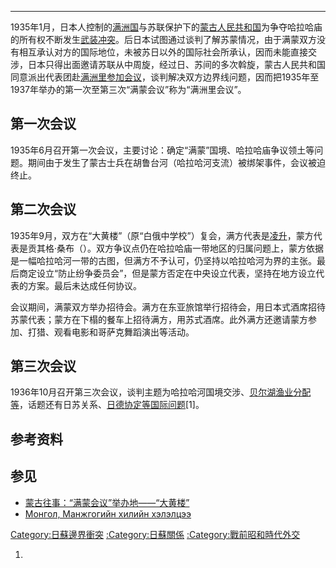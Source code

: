 -----

1935年1月，日本人控制的[满洲国](../Page/满洲国.md "wikilink")与苏联保护下的[蒙古人民共和国](../Page/蒙古人民共和国.md "wikilink")为争夺哈拉哈庙的所有权不断发生[武装冲突](https://zh.wikipedia.org/wiki/哈尔哈庙战斗 "wikilink")。后日本试图通过谈判了解苏蒙情况，由于满蒙双方没有相互承认对方的国际地位，未被苏日以外的国际社会所承认，因而未能直接交涉，日本只得出面邀请苏联从中周旋，经过日、苏间的多次斡旋，蒙古人民共和国同意派出代表团赴[满洲里参加会议](https://zh.wikipedia.org/wiki/满洲里 "wikilink")，谈判解决双方边界线问题，因而把1935年至1937年举办的第一次至第三次“满蒙会议”称为“满洲里会议”。

## 第一次会议

1935年6月召开第一次会议，主要讨论：确定“满蒙”国境、哈拉哈庙争议领土等问题。期间由于发生了蒙古士兵在胡鲁台河（哈拉哈河支流）被绑架事件，会议被迫终止。

## 第二次会议

1935年9月，双方在“大黄楼”（原“白俄中学校”）复会，满方代表是[凌升](https://zh.wikipedia.org/wiki/凌升 "wikilink")，蒙方代表是贡其格·桑布（）。双方争议点仍在哈拉哈庙一带地区的归属问题上，蒙方依据是一幅哈拉哈河一带的古图，但满方不予认可，仍坚持以哈拉哈河为界的主张。最后商定设立“防止纷争委员会”，但是蒙方否定在中央设立代表，坚持在地方设立代表的方案。最后未达成任何协议。

会议期间，满蒙双方举办招待会。满方在东亚旅馆举行招待会，用日本式酒席招待苏蒙代表；蒙方在下榻的餐车上招待满方，用苏式酒席。此外满方还邀请蒙方参加、打猎、观看电影和哥萨克舞蹈演出等活动。

## 第三次会议

1936年10月召开第三次会议，谈判主题为哈拉哈河国境交涉、[贝尔湖渔业分配等](https://zh.wikipedia.org/wiki/贝尔湖 "wikilink")，话题还有日苏关系、[日德协定等国际问题](../Page/反共產國際協定.md "wikilink")\[1\]。

## 参考资料

## 参见

  - [蒙古往事：“满蒙会议”举办地——“大黄楼”](https://new.qq.com/omn/20190606/20190606A0T96G.html)
  - [Монгол, Манжгогийн хилийн хэлэлцээ](https://mongoltoli.mn/history/h/642)

[Category:日蘇邊界衝突](https://zh.wikipedia.org/wiki/Category:日蘇邊界衝突 "wikilink") [:Category:日蘇關係](https://zh.wikipedia.org/wiki/Category:日蘇關係 "wikilink") [:Category:戰前昭和時代外交](https://zh.wikipedia.org/wiki/Category:戰前昭和時代外交 "wikilink")

1.